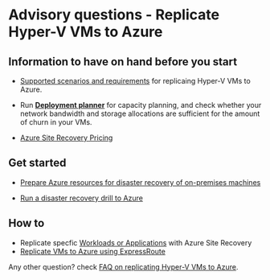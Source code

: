 <properties
	pageTitle="Site Recovery (Hyper-V to Azure) Advisory"
	description="Site Recovery (Hyper-V to Azure to Azure) Advisory"
	service="microsoft.recoveryservices"
	resource="vaults"
	authors="asgang"
	displayOrder=""
	selfHelpType="generic"
	supportTopicIds="32630516"
	resourceTags=""
	productPesIds="16370"
	cloudEnvironments="public"
/>

# Advisory questions - Replicate Hyper-V VMs to Azure

## **Information to have on hand before you start**

- [Supported scenarios and requirements](https://docs.microsoft.com/en-us/azure/site-recovery/hyper-v-azure-support-matrix)
 for replicaing Hyper-V VMs to Azure.

- Run [**Deployment planner**](https://docs.microsoft.com/azure/site-recovery/hyper-v-deployment-planner-overview) for capacity planning, and check whether your network bandwidth and storage allocations are sufficient for the amount of churn in your VMs.

- [Azure Site Recovery Pricing](https://docs.microsoft.com/azure/site-recovery/site-recovery-faq#pricing)


## **Get started**
- [Prepare Azure resources for disaster recovery of on-premises machines](https://docs.microsoft.com/azure/site-recovery/tutorial-prepare-azure)  

- [Run a disaster recovery drill to Azure](https://docs.microsoft.com/azure/site-recovery/tutorial-dr-drill-azure)

## **How to**
- Replicate specfic [Workloads or Applications](https://docs.microsoft.com/azure/site-recovery/site-recovery-workload#workload-summary) with Azure Site Recovery 
- [Replicate VMs to Azure using ExpressRoute](https://docs.microsoft.com/azure/site-recovery/site-recovery-faq#can-i-use-expressroute-to-replicate-virtual-machines-to-azure)

Any other question? check [FAQ on replicating Hyper-V VMs to Azure](https://docs.microsoft.com/azure/site-recovery/hyper-v-azure-common-questions).
